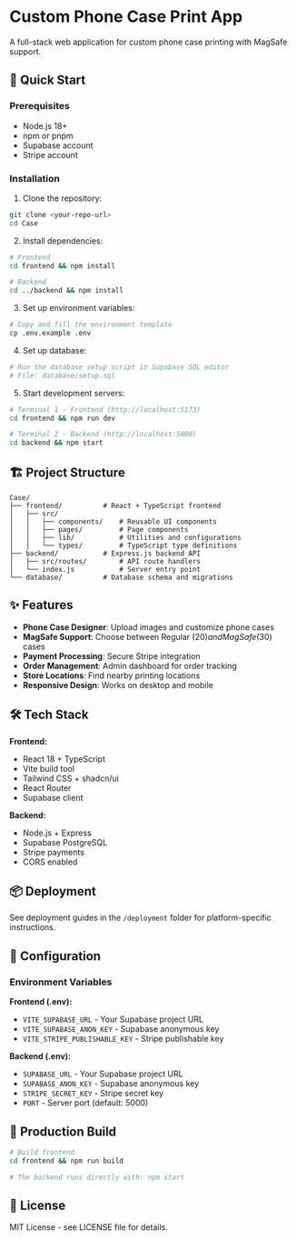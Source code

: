 # Custom Phone Case Print App

A full-stack web application for custom phone case printing with MagSafe support.

## 🚀 Quick Start

### Prerequisites
- Node.js 18+ 
- npm or pnpm
- Supabase account
- Stripe account

### Installation

1. Clone the repository:
```bash
git clone <your-repo-url>
cd Case
```

2. Install dependencies:
```bash
# Frontend
cd frontend && npm install

# Backend  
cd ../backend && npm install
```

3. Set up environment variables:
```bash
# Copy and fill the environment template
cp .env.example .env
```

4. Set up database:
```bash
# Run the database setup script in Supabase SQL editor
# File: database/setup.sql
```

5. Start development servers:
```bash
# Terminal 1 - Frontend (http://localhost:5173)
cd frontend && npm run dev

# Terminal 2 - Backend (http://localhost:5000)  
cd backend && npm start
```

## 🏗️ Project Structure

```
Case/
├── frontend/          # React + TypeScript frontend
│   ├── src/
│   │   ├── components/    # Reusable UI components
│   │   ├── pages/         # Page components
│   │   ├── lib/           # Utilities and configurations
│   │   └── types/         # TypeScript type definitions
├── backend/           # Express.js backend API
│   ├── src/routes/        # API route handlers
│   └── index.js           # Server entry point
└── database/          # Database schema and migrations
```

## ✨ Features

- **Phone Case Designer**: Upload images and customize phone cases
- **MagSafe Support**: Choose between Regular ($20) and MagSafe ($30) cases  
- **Payment Processing**: Secure Stripe integration
- **Order Management**: Admin dashboard for order tracking
- **Store Locations**: Find nearby printing locations
- **Responsive Design**: Works on desktop and mobile

## 🛠️ Tech Stack

**Frontend:**
- React 18 + TypeScript
- Vite build tool
- Tailwind CSS + shadcn/ui
- React Router
- Supabase client

**Backend:**
- Node.js + Express
- Supabase PostgreSQL
- Stripe payments
- CORS enabled

## 📦 Deployment

See deployment guides in the `/deployment` folder for platform-specific instructions.

## 🔧 Configuration

### Environment Variables

**Frontend (.env):**
- `VITE_SUPABASE_URL` - Your Supabase project URL
- `VITE_SUPABASE_ANON_KEY` - Supabase anonymous key  
- `VITE_STRIPE_PUBLISHABLE_KEY` - Stripe publishable key

**Backend (.env):**
- `SUPABASE_URL` - Your Supabase project URL
- `SUPABASE_ANON_KEY` - Supabase anonymous key
- `STRIPE_SECRET_KEY` - Stripe secret key
- `PORT` - Server port (default: 5000)

## 🚀 Production Build

```bash
# Build frontend
cd frontend && npm run build

# The backend runs directly with: npm start
```

## 📄 License

MIT License - see LICENSE file for details.